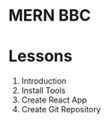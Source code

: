 # MERN BBC

# Lessons

1. Introduction
2. Install Tools
3. Create React App
4. Create Git Repository
